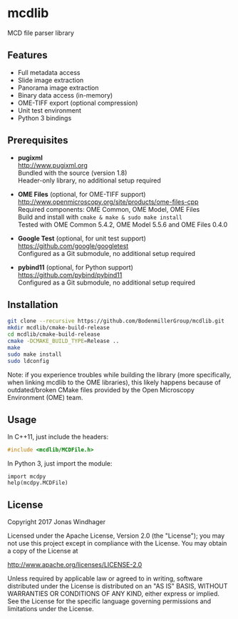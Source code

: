 # mcdlib

MCD file parser library

## Features
* Full metadata access
* Slide image extraction
* Panorama image extraction
* Binary data access (in-memory)
* OME-TIFF export (optional compression)
* Unit test environment
* Python 3 bindings

## Prerequisites

* **pugixml** <br />
http://www.pugixml.org <br />
Bundled with the source (version 1.8) <br />
Header-only library, no additional setup required

* **OME Files** (optional, for OME-TIFF support) <br />
http://www.openmicroscopy.org/site/products/ome-files-cpp <br />
Required components: OME Common, OME Model, OME Files <br />
Build and install with ``cmake & make & sudo make install`` <br />
Tested with OME Common 5.4.2, OME Model 5.5.6 and OME Files 0.4.0

* **Google Test** (optional, for unit test support) <br />
https://github.com/google/googletest <br />
Configured as a Git submodule, no additional setup required

* **pybind11** (optional, for Python support) <br />
https://github.com/pybind/pybind11 <br />
Configured as a Git submodule, no additional setup required

## Installation

```bash
git clone --recursive https://github.com/BodenmillerGroup/mcdlib.git
mkdir mcdlib/cmake-build-release
cd mcdlib/cmake-build-release
cmake -DCMAKE_BUILD_TYPE=Release ..
make
sudo make install
sudo ldconfig
```

Note: if you experience troubles while building the library (more specifically, when linking mcdlib to the OME libraries), this likely happens because of outdated/broken CMake files provided by the Open Microscopy Environment (OME) team.

## Usage

In C++11, just include the headers:

```C++
#include <mcdlib/MCDFile.h>
```

In Python 3, just import the module:

```python3
import mcdpy
help(mcdpy.MCDFile)
```

## License

Copyright 2017 Jonas Windhager

Licensed under the Apache License, Version 2.0 (the "License");
you may not use this project except in compliance with the License.
You may obtain a copy of the License at

http://www.apache.org/licenses/LICENSE-2.0

Unless required by applicable law or agreed to in writing, software
distributed under the License is distributed on an "AS IS" BASIS,
WITHOUT WARRANTIES OR CONDITIONS OF ANY KIND, either express or implied.
See the License for the specific language governing permissions and
limitations under the License.
